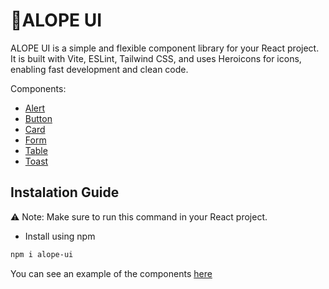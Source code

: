 # 🚀ALOPE UI

ALOPE UI is a simple and flexible component library for your React project. It is built with Vite, ESLint, Tailwind CSS, and uses Heroicons for icons, enabling fast development and clean code.

Components:

- [Alert](https://github.com/ilhamhafidz404/alope-ui)
- [Button](https://github.com/ilhamhafidz404/alope-ui)
- [Card](https://github.com/ilhamhafidz404/alope-ui)
- [Form](https://github.com/ilhamhafidz404/alope-ui)
- [Table](https://github.com/ilhamhafidz404/alope-ui)
- [Toast](https://github.com/ilhamhafidz404/alope-ui)

## Instalation Guide

⚠️ Note: Make sure to run this command in your React project.

- Install using npm

```bash
npm i alope-ui
```

You can see an example of the components [here](https://github.com/ilhamhafidz404/alope-ui/blob/master/src/App.tsx)
